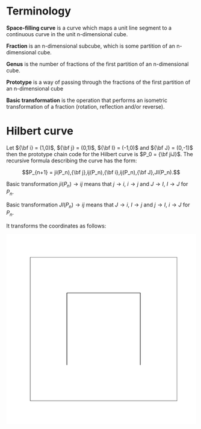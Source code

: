 # Terminology

**Space-filling curve** is a curve which maps a unit line segment to a continuous curve in the unit n-dimensional cube.

**Fraction** is an n-dimensional subcube, which is some partition of an n-dimensional cube.

**Genus** is the number of fractions of the first partition of an n-dimensional cube.

**Prototype** is a way of passing through the fractions of the first partition of an n-dimensional cube

**Basic transformation** is the operation that performs an isometric transformation of a fraction (rotation, reflection and/or reverse).

# Hilbert curve

Let ${\bf i} = (1,0)$, ${\bf j} = (0,1)$, ${\bf I} = (-1,0)$ and ${\bf J} = (0,-1)$ then the prototype chain code for the Hilbert curve is $P_0 = {\bf jiJ}$. The recursive formula describing the curve has the form:

$$P_{n+1} = ji(P_n),{\bf j},ij(P_n),{\bf i},ij(P_n),{\bf J},JI(P_n).$$

Basic transformation $ji(P_n)\to ij$ means that $j\to i$, $i \to j$ and $J\to I$, $I \to J$ for $P_n$. 

Basic transformation $JI(P_n)\to ij$ means that $J\to i$, $I \to j$ and $j\to I$, $i \to J$ for $P_n$. 

It transforms the coordinates as follows:


![image](./animation/Hilbert_curve.gif)
